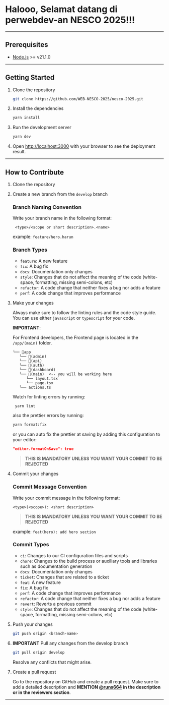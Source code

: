 # Halooo, Selamat datang di perwebdev-an NESCO 2025!!!

---

## Prerequisites

- [Node.js](https://nodejs.org/en/) >= v21.1.0

---

## Getting Started

1. Clone the repository

   ```bash
   git clone https://github.com/WEB-NESCO-2025/nesco-2025.git
   ```

2. Install the dependencies

   ```bash
   yarn install
   ```

3. Run the development server

   ```bash
   yarn dev
   ```

4. Open [http://localhost:3000](http://localhost:3000) with your browser to see the deployment
   result.

---

## How to Contribute

1. Clone the repository

2. Create a new branch from the `develop` branch

   ### Branch Naming Convention

   Write your branch name in the following format:

   ```
    <type>/<scope or short description>.<name>
   ```

   example: `feature/hero.harun`

   ### Branch Types

   - `feature`: A new feature
   - `fix`: A bug fix
   - `docs`: Documentation only changes
   - `style`: Changes that do not affect the meaning of the code (white-space, formatting, missing
     semi-colons, etc)
   - `refactor`: A code change that neither fixes a bug nor adds a feature
   - `perf`: A code change that improves performance

3. Make your changes

   Always make sure to follow the linting rules and the code style guide. You can use either
   `javascript` or `typescript` for your code.

   **IMPORTANT**:

   For Frontend developers, the Frontend page is located in the `/app/(main)` folder.

   ```
   └── 📁app
      └── 📁(admin)
      └── 📁(api)
      └── 📁(auth)
      └── 📁(dashboard)
      └── 📁(main)  <-- you will be working here
         └── layout.tsx
         └── page.tsx
      └── actions.ts
   ```

   Watch for linting errors by running:

   ```bash
    yarn lint
   ```

   also the prettier errors by running:

   ```bash
   yarn format:fix
   ```

   or you can auto fix the prettier at saving by adding this configuration to your editor:

   ```json
   "editor.formatOnSave": true
   ```

   > **THIS IS MANDATORY UNLESS YOU WANT YOUR COMMIT TO BE REJECTED**

4. Commit your changes

   ### Commit Message Convention

   Write your commit message in the following format:

   ```
   <type>(<scope>): <short description>
   ```

   > **THIS IS MANDATORY UNLESS YOU WANT YOUR COMMIT TO BE REJECTED**

   example: `feat(hero): add hero section`

   ### Commit Types

   - `ci`: Changes to our CI configuration files and scripts
   - `chore`: Changes to the build process or auxiliary tools and libraries such as documentation
     generation
   - `docs`: Documentation only changes
   - `ticket`: Changes that are related to a ticket
   - `feat`: A new feature
   - `fix`: A bug fix
   - `perf`: A code change that improves performance
   - `refactor`: A code change that neither fixes a bug nor adds a feature
   - `revert`: Reverts a previous commit
   - `style`: Changes that do not affect the meaning of the code (white-space, formatting, missing
     semi-colons, etc)

5. Push your changes

   ```bash
   git push origin <branch-name>
   ```

6. **IMPORTANT** Pull any changes from the develop branch

   ```bash
   git pull origin develop
   ```

   Resolve any conflicts that might arise.

7. Create a pull request

   Go to the repository on GitHub and create a pull request. Make sure to add a detailed description
   and **MENTION [@runs664](https://github.com/runs664) in the description or in the reviewers
   section**.

---
